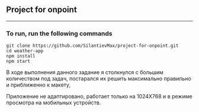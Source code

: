 ## Project for onpoint
___

### To run, run the following commands

```
git clone https://github.com/SilantievMax/project-for-onpoint.git
cd weather-app
npm install
npm start
```

В ходе выполнения данного задание я столкнулся с большим количеством под задач, постарался их решить максимально правильно и приближенно к макету,



Приложение не адаптировано, работает только на 1024Х768 и в режиме просмотра на мобильных устройств.
